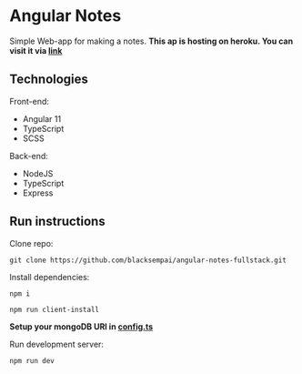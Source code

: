# Angular Notes
Simple Web-app for making a notes. 
**This ap is hosting on heroku. You can visit it via [link](https://dry-escarpment-57899.herokuapp.com/)**

## Technologies
Front-end:
* Angular 11
* TypeScript
* SCSS

Back-end:
* NodeJS
* TypeScript
* Express

## Run instructions
Clone repo:
```
git clone https://github.com/blacksempai/angular-notes-fullstack.git
```

Install dependencies:
```
npm i
```
```
npm run client-install
```
**Setup your mongoDB URI in [config.ts](/src/config/config.ts)**

Run development server:
```
npm run dev
```
